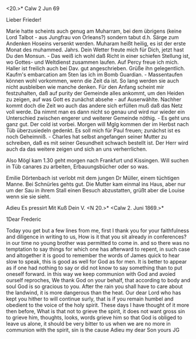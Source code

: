 <20.>* Calw 2 Jun 69

Lieber Frieder!

Marie hatte scheints auch genug am Muharram, bei dem übrigens (keine Lord Talbot - aus Jungfrau von Orleans?) sondern tabut d.h. Särge zum Andenken Hoseins versenkt werden. Muharam heißt heilig, es ist der erste Monat des muhammed. Jahrs. Dein Wetter freute mich für Dich, jetzt hast Du den Monsun. - Das weiß ich wohl daß Richt in einer schiefen Stellung ist, wo Gottes- und Weltdienst zusammen laufen. Auf Percy freue ich mich. Haller ist freilich auch bei Dav. gut angeschrieben. Grüße ihn gelegentlich. Kaufm's embarcation am 5ten las ich im Bomb Guardian. - Massentaufen können wohl vorkommen, wenn die Zeit da ist. So lang werden sie auch nicht ausbleiben wie manche denken. Für den Anfang scheint mir festzuhalten, daß auf purity der Gemeinde alles ankommt, um den Heiden zu zeigen, auf was Gott es zunächst absehe - auf Auserwählte. Nachher kommt doch die Zeit wo auch das andere sich erfüllen muß daß das Netz voll werde. Da nimmt man es dann nicht so genau und wird nur wieder ein Unterschied zwischen engerer und weiterer Gemeinde nöthig. - Es geht uns ganz gut. Der cold ist vorbei. Morgen will Mglg kommen der im Herbst nach Tüb überzusiedeln gedenkt. Es soll mich für Paul freuen; zunächst ist es noch Geheimniß. - Charles hat selbst angefangen seiner Mutter zu schreiben, daß es mit seiner Gesundheit schwach bestellt ist. Der Herr wird auch da das weitere zeigen und sich an uns verherrlichen.

Also Mögl kam 1.30 geht morgen nach Frankfurt und Kissingen. Will suchen in Tüb canares zu arbeiten, Erbauungsbücher oder so was.

Emilie Dörtenbach ist verlobt mit dem jungen Dr Müller, einem tüchtigen Manne. Bei Schnürles gehts gut. Die Mutter kam einmal ins Haus, aber nur um der Sau in ihrem Stall einen Besuch abzustatten, grüßt aber die Louise wenn sie sie sieht.

Adieu Es pressirt
 Mit Kuß Dein V.
<N 20.>* <Calw 2. Juni 1869.>*

1Dear Frederic

Today you get but a few lines from me, first I thank you for your faithfulness and diligence in writing to us, How is it that you sit already in conferences? in our time no young brother was permitted to come in. and so there was no temptation to say things for which one has afterward to repent, in such case and altogether it is good to remember the words of James quick to hear slow to speak, this is good as well for God as for men. It is better to appear as if one had nothing to say or did not know to say something than to put oneself forward. in this way we keep communion with God and avoied ourself reproches, We thank God on your behalf, that according to body and soul God is so gracious to you. After the rain you shall have to care about the landwind, it is more dangerous than the heat. Our dear Lord who has kept you hither to will continue surly, that is if you remain humbel and obedient to the voice of the holy spirit. These days I have thought of it more then before, What is that not to grieve the spirit, it does not want gross sin to grieve him, thoughts, looks, words grieve him so that God is obliged to leave us alone, it should be very bitter to us when we are no more in communion with the spirit, sin is the cause 
Adieu my dear Son
 yours JG
